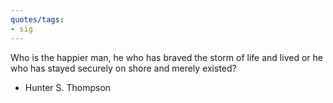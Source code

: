 ```yaml
---
quotes/tags:
- sig
---
```




Who is the happier man, he who has braved the storm of life and lived or he who has stayed securely on shore and merely existed?

- Hunter S. Thompson